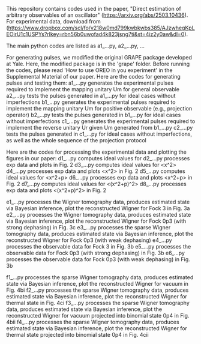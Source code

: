 This repository contains codes used in the paper, "Direct estimation of arbitrary observables of an oscillator" (https://arxiv.org/abs/2503.10436).
For experimental data, download from (https://www.dropbox.com/scl/fo/v218w0md799kwbkwbs385/AJzwhegKpLEOirU1c1USPYs?rlkey=rbn56b0uwofad4k823jsng7ti&st=4iz2y0aw&dl=0).

The main python codes are listed as a1_...py, a2_...py, ...

For generating pulses, we modified the original GRAPE package developed at Yale. Here, the modified package is in the 'grape' folder.
Before running the codes, please read 'How to use OREO in you experiment' in the Supplemental Material of our paper.
Here are the codes for generating pulses and testing them:
a1_...py generates the experimental pulses required to implement the mapping unitary Um for general observable
a2_...py tests the pulses generated in a1_...py for ideal cases without imperfections
b1_...py generates the experimental pulses required to implement the mapping unitary Um for positive observable (e.g., projection operator)
b2_...py tests the pulses generated in b1_...py for ideal cases without imperfections
c1_...py generates the experimental pulses required to implement the reverse unitary Ur given Um generated from b1_...py
c2_...py tests the pulses generated in c1_...py for ideal cases without imperfections, as well as the whole sequence of the projection protocol

Here are the codes for processing the experimental data and plotting the figures in our paper:
d1_...py computes ideal values for <x>
d2_...py processes exp data and plots <x> in Fig. 2
d3_...py computes ideal values for <x^2>
d4_...py processes exp data and plots <x^2> in Fig. 2
d5_...py computes ideal values for <x^2+p>
d6_...py processes exp data and plots <x^2+p> in Fig. 2
d7_...py computes ideal values for <(x^2+p)^2>
d8_...py processes exp data and plots <(x^2+p)^2> in Fig. 2

e1_...py processes the Wigner tomography data, produces estimated state via Bayesian inference, plot the reconstructed Wigner for Fock 3 in Fig. 3a
e2_...py processes the Wigner tomography data, produces estimated state via Bayesian inference, plot the reconstructed Wigner for Fock 0p3 (with strong dephasing) in Fig. 3c
e3_...py processes the sparse Wigner tomography data, produces estimated state via Bayesian inference, plot the reconstructed Wigner for Fock 0p3 (with weak dephasing)
e4_...py processes the observable data for Fock 3 in Fig. 3b
e5_...py processes the observable data for Fock 0p3 (with strong dephasing) in Fig. 3b
e6_...py processes the observable data for Fock 0p3 (with weak dephasing) in Fig. 3b

f1_...py processes the sparse Wigner tomography data, produces estimated state via Bayesian inference, plot the reconstructed Wigner for vacuum in Fig. 4bi
f2_...py processes the sparse Wigner tomography data, produces estimated state via Bayesian inference, plot the reconstructed Wigner for thermal state in Fig. 4ci
f3_...py processes the sparse Wigner tomography data, produces estimated state via Bayesian inference, plot the reconstructed Wigner for vacuum projected into binomial state 0p4 in Fig. 4bii
f4_...py processes the sparse Wigner tomography data, produces estimated state via Bayesian inference, plot the reconstructed Wigner for thermal state projected into binomial state 0p4 in Fig. 4cii
